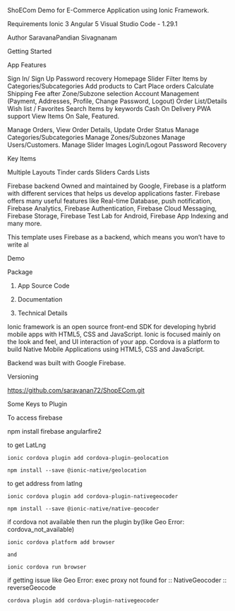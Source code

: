 ShoECom
Demo for E-Commerce Application using Ionic Framework.

Requirements
  Ionic 3
  Angular 5
  Visual Studio Code - 1.29.1

Author
  SaravanaPandian Sivagnanam

Getting Started

App Features

  Sign In/ Sign Up
  Password recovery
  Homepage Slider
  Filter Items by Categories/Subcategories
  Add products to Cart
  Place orders
  Calculate Shipping Fee after Zone/Subzone selection
  Account Management (Payment, Addresses, Profile, Change Password, Logout)
  Order List/Details
  Wish list / Favorites
  Search Items by keywords
  Cash On Delivery
  PWA support
  View Items On Sale, Featured.

  Manage Orders, View Order Details, Update Order Status
  Manage Categories/Subcategories
  Manage Zones/Subzones
  Manage Users/Customers.
  Manage Slider Images
  Login/Logout
  Password Recovery

Key Items

  Multiple Layouts
  Tinder cards
  Sliders
  Cards
  Lists

Firebase backend
Owned and maintained by Google, Firebase is a platform with different services that helps us develop applications faster. 
Firebase offers many useful features like Real-time Database, push notification, Firebase Analytics, Firebase Authentication, 
Firebase Cloud Messaging, Firebase Storage, Firebase Test Lab for Android, Firebase App Indexing and many more.
 
This template uses Firebase as a backend, which means you won’t have to write al

Demo

Package

  1. App Source Code

  2. Documentation

  3. Technical Details

Ionic framework is an open source front-end SDK for developing hybrid mobile apps with HTML5, CSS and JavaScript. Ionic is focused mainly on the look and feel, and UI interaction of your app. Cordova is a platform to build Native Mobile Applications using HTML5, CSS and JavaScript.

Backend was built with Google Firebase.



Versioning

  https://github.com/saravanan72/ShopECom.git

Some Keys to Plugin

To access firebase

  npm install firebase angularfire2

to get LatLng

	ionic cordova plugin add cordova-plugin-geolocation

	npm install --save @ionic-native/geolocation

to get address from latlng
	
	ionic cordova plugin add cordova-plugin-nativegeocoder

	npm install --save @ionic-native/native-geocoder

if cordova not available then run the plugin by(like Geo Error: cordova_not_available)

	ionic cordova platform add browser

	and

	ionic cordova run browser    
	
	
if getting issue like Geo Error: exec proxy not found for :: NativeGeocoder :: reverseGeocode

	cordova plugin add cordova-plugin-nativegeocoder	

